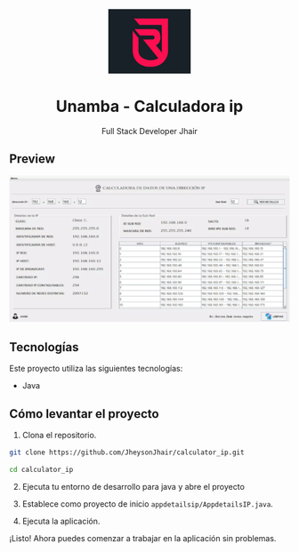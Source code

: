<div align="center">
    <a href="https://github.com/JheysonJhair/calculator_ip.git">
      <img src="public/logo.jpg" width="148px" />
    </a>
    <h1>Unamba - Calculadora ip</h1>
    <p align="center">
        Full Stack Developer Jhair
    </p>
</div>

## Preview

![Preview](public/preview.png)


## Tecnologías

Este proyecto utiliza las siguientes tecnologías:

- Java

## Cómo levantar el proyecto

1. Clona el repositorio.

```bash
git clone https://github.com/JheysonJhair/calculator_ip.git
```

```bash
cd calculator_ip
```

2. Ejecuta tu entorno de desarrollo para java y abre el proyecto

3. Establece como proyecto de inicio `appdetailsip/AppdetailsIP.java`.

4. Ejecuta la aplicación.

¡Listo! Ahora puedes comenzar a trabajar en la aplicación sin problemas.